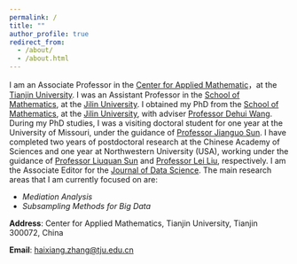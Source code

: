 ```yaml
---
permalink: /
title: ""
author_profile: true
redirect_from: 
  - /about/
  - /about.html
---
```


I am an Associate Professor in the <a href="http://cam.tju.edu.cn/">Center for Applied Mathematic</a>，at the  <a href="http://www.tju.edu.cn/">Tianjin University</a>. I was an Assistant Professor in the <a href="http://math.jlu.edu.cn/">School of Mathematics</a>, at the <a href="https://www.jlu.edu.cn/">Jilin University</a>. I obtained my PhD from the <a href="http://math.jlu.edu.cn/">School of Mathematics</a>, at the <a href="https://www.jlu.edu.cn/">Jilin University</a>, with adviser <a href="https://ms.lnu.edu.cn/info/1027/1117.htm">Professor Dehui Wang</a>. During my PhD studies, I was a visiting doctoral student for one year at the University of Missouri, under the guidance of <a href="https://stat.missouri.edu/people/sun">Professor Jianguo Sun</a>. I have completed two years of postdoctoral research at the Chinese Academy of Sciences and one year at Northwestern University (USA), working under the guidance of <a href="http://homepage.amss.ac.cn/research/homePage/2a52138ca4d7487ebf70d18569f135d7/myHomePage.html">Professor Liuquan Sun</a> and <a href="https://profiles.wustl.edu/en/persons/lei-liu">Professor Lei Liu</a>, respectively. I am the Associate Editor for the <a href="https://jds-online.org/journal/JDS">Journal of Data Science</a>. The main research areas that I am currently focused on are:

* *Mediation Analysis*
* *Subsampling Methods for Big Data*


**Address**: Center for Applied Mathematics, Tianjin University, Tianjin 300072, China

**Email**: haixiang.zhang@tju.edu.cn
